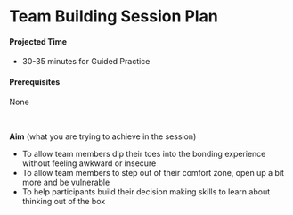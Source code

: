 # Team Building Session Plan ‌



#### **Projected Time**

* 30-35 minutes for Guided Practice

#### **Prerequisites**

None

**‌**

**Aim** \(what you are trying to achieve in the session\) ‌

* To allow team members dip their toes into the bonding experience without feeling awkward or insecure
* To allow team members to step out of their comfort zone, open up a bit more and be vulnerable
* To help participants build their decision making skills to learn about thinking out of the box

